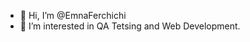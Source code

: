 - 👋 Hi, I’m @EmnaFerchichi
- 👀 I’m interested in  QA Tetsing and Web Development.


<!---
EmnaFerchichi/EmnaFerchichi is a ✨ special ✨ repository because its `README.md` (this file) appears on your GitHub profile.
You can click the Preview link to take a look at your changes.


